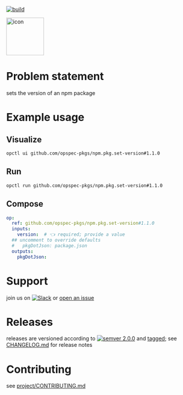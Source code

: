 [![build](https://github.com/opspec-pkgs/npm.pkg.set-version/actions/workflows/build.yml/badge.svg)](https://github.com/opspec-pkgs/npm.pkg.set-version/actions/workflows/build.yml)


<img src="icon.svg" alt="icon" height="100px">

# Problem statement

sets the version of an npm package

# Example usage

## Visualize

```shell
opctl ui github.com/opspec-pkgs/npm.pkg.set-version#1.1.0
```

## Run

```
opctl run github.com/opspec-pkgs/npm.pkg.set-version#1.1.0
```

## Compose

```yaml
op:
  ref: github.com/opspec-pkgs/npm.pkg.set-version#1.1.0
  inputs:
    version:  # 👈 required; provide a value
  ## uncomment to override defaults
  #   pkgDotJson: package.json
  outputs:
    pkgDotJson:
```

# Support

join us on
[![Slack](https://img.shields.io/badge/slack-opctl-E01563.svg)](https://join.slack.com/t/opctl/shared_invite/zt-51zodvjn-Ul_UXfkhqYLWZPQTvNPp5w)
or
[open an issue](https://github.com/opspec-pkgs/npm.pkg.set-version/issues)

# Releases

releases are versioned according to
[![semver 2.0.0](https://img.shields.io/badge/semver-2.0.0-brightgreen.svg)](http://semver.org/spec/v2.0.0.html)
and [tagged](https://git-scm.com/book/en/v2/Git-Basics-Tagging); see
[CHANGELOG.md](CHANGELOG.md) for release notes

# Contributing

see
[project/CONTRIBUTING.md](https://github.com/opspec-pkgs/project/blob/main/CONTRIBUTING.md)

